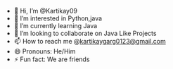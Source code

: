 - 👋 Hi, I’m @Kartikay09
- 👀 I’m interested in Python,java
- 🌱 I’m currently learning Java
- 💞️ I’m looking to collaborate on Java Like Projects
- 📫 How to reach me @kartikaygarg0123@gmail.com
- 😄 Pronouns: He/Him
- ⚡ Fun fact: We are friends

<!---
Kartikay09/Kartikay09 is a ✨ special ✨ repository because its `README.md` (this file) appears on your GitHub profile.
You can click the Preview link to take a look at your changes.
--->
